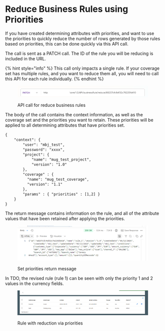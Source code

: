 # Reduce Business Rules using Priorities

If you have created determining attributes with priorities, and want to use the priorities to quickly reduce the number of rows generated by those rules based on priorities, this can be done quickly via this API call.

The call is sent as a PATCH call.  The ID of the rule you will be reducing is included in the URL. &#x20;

{% hint style="info" %}
This call only impacts a single rule.  If your coverage set has multiple rules, and you want to reduce them all, you will need to call this API for each rule individually.
{% endhint %}

<figure><img src="../../../../../.gitbook/assets/image (23).png" alt=""><figcaption><p>API call for reduce business rules</p></figcaption></figure>

The body of the call contains the context information, as well as the coverage set and the priorities you want to retain.  These priorities will be applied to all determining attributes that have priorities set.

```
{
	"context": {
		"user": "mbj_test",
		"password": "xxxx",
		"project": {
			"name": "mug_test_project",
			"version": "1.0"
		},
		"coverage" : {
		  "name": "mug_test_coverage",
		  "version": "1.1"
		},
		"params" : { "priorities" : [1,2] }
	}
}
```

The return message contains information on the rule, and all of the attribute values that have been retained after applying the priorities.

<figure><img src="../../../../../.gitbook/assets/image (24).png" alt=""><figcaption><p>Set priorities return message</p></figcaption></figure>

In TDO, the revised rule (rule 1) can be seen with only the priority 1 and 2 values in the currency fields.

<figure><img src="../../../../../.gitbook/assets/image (25).png" alt=""><figcaption><p>Rule with reduction via priorities</p></figcaption></figure>
